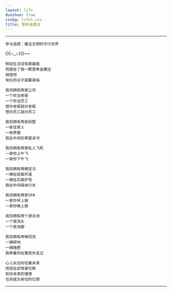 ```yaml
---
layout: life
duoshuo: true
cssbg: life1.css
title: 普希金魔法
---
```


----------
	参与话题：魔法文明的平行世界

O(∩_∩)O~~

	假如生活没有欺骗我
	而是给了我一颗普希金魔法
	相信吧
	快乐的日子就要来临

	我将拥有两家公司
	一个你当老板
	一个你当员工
	想炒老板就炒老板
	想炒员工就炒员工

	我将拥有两栋别墅
	一栋住家人
	一栋养猪
	我在中间的茅屋读书

	我将拥有两家私人飞机
	一架你上午飞
	一架你下午飞

	我将拥有两辆宝马
	一辆在前面开道
	一辆在后面护驾
	我在中间骑自行车

	我将拥有两家SPA
	一家你早上做
	一家你晚上做

	我将拥有两个游泳池
	一个我洗头
	一个我洗脚

	我将拥有两辆坦克
	一辆耕地
	一辆施肥
	我牵着你在篱笆外走过

	心儿永远向往着未来
	而现在却常是忧郁
	和你未来的憧憬
	也将成为亲切的幻想

---------

